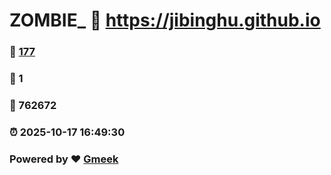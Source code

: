 # ZOMBIE_ :link: https://jibinghu.github.io 
### :page_facing_up: [177](https://jibinghu.github.io/tag.html) 
### :speech_balloon: 1 
### :hibiscus: 762672 
### :alarm_clock: 2025-10-17 16:49:30 
### Powered by :heart: [Gmeek](https://github.com/Meekdai/Gmeek)
